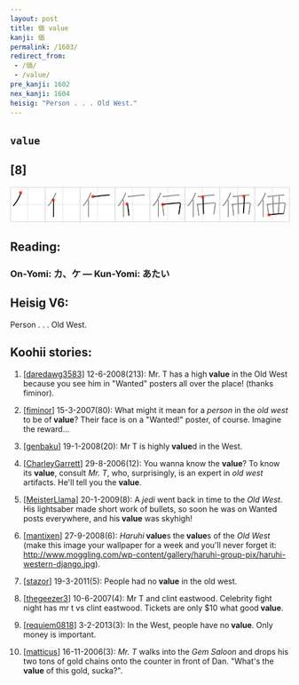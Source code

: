```yaml
---
layout: post
title: 価 value
kanji: 価
permalink: /1603/
redirect_from:
 - /価/
 - /value/
pre_kanji: 1602
nex_kanji: 1604
heisig: "Person . . . Old West."
---
```


## `value`

## [8]

<div class="stroke"><img src="../images/E4BEA1.png" /></div>

## Reading:

### On-Yomi: カ、ケ &mdash; Kun-Yomi: あたい

## Heisig V6:

Person . . . Old West.

## Koohii stories:

1) [<a href="http://kanji.koohii.com/profile/daredawg3583">daredawg3583</a>] 12-6-2008(213): Mr. T has a high<strong> value</strong> in the Old West because you see him in &quot;Wanted&quot; posters all over the place! (thanks fiminor).

2) [<a href="http://kanji.koohii.com/profile/fiminor">fiminor</a>] 15-3-2007(80): What might it mean for a <em>person</em> in the <em>old west</em> to be of<strong> value</strong>? Their face is on a &quot;Wanted!&quot; poster, of course. Imagine the reward...

3) [<a href="http://kanji.koohii.com/profile/genbaku">genbaku</a>] 19-1-2008(20): Mr T is highly<strong> value</strong>d in the West.

4) [<a href="http://kanji.koohii.com/profile/CharleyGarrett">CharleyGarrett</a>] 29-8-2006(12): You wanna know the <strong>value</strong>? To know its <strong>value</strong>, consult <em>Mr. T</em>, who, surprisingly, is an expert in <em>old west</em> artifacts. He&#039;ll tell you the <strong>value</strong>.

5) [<a href="http://kanji.koohii.com/profile/MeisterLlama">MeisterLlama</a>] 20-1-2009(8): A <em>jedi</em> went back in time to the <em>Old West</em>. His lightsaber made short work of bullets, so soon he was on Wanted posts everywhere, and his<strong> value</strong> was skyhigh!

6) [<a href="http://kanji.koohii.com/profile/mantixen">mantixen</a>] 27-9-2008(6): <em>Haruhi</em><strong> value</strong>s the<strong> value</strong>s of the <em>Old West</em> (make this image your wallpaper for a week and you&#039;ll never forget it: <a href="http://www.moggling.com/wp-content/gallery/haruhi-group-pix/haruhi-western-django.jpg">http://www.moggling.com/wp-content/gallery/haruhi-group-pix/haruhi-western-django.jpg</a>).

7) [<a href="http://kanji.koohii.com/profile/stazor">stazor</a>] 19-3-2011(5): People had no<strong> value</strong> in the old west.

8) [<a href="http://kanji.koohii.com/profile/thegeezer3">thegeezer3</a>] 10-6-2007(4): Mr T and clint eastwood. Celebrity fight night has mr t vs clint eastwood. Tickets are only $10 what good<strong> value</strong>.

9) [<a href="http://kanji.koohii.com/profile/requiem0818">requiem0818</a>] 3-2-2013(3): In the West, people have no<strong> value</strong>. Only money is important.

10) [<a href="http://kanji.koohii.com/profile/matticus">matticus</a>] 16-11-2006(3): <em>Mr. T</em> walks into the <em>Gem Saloon</em> and drops his two tons of gold chains onto the counter in front of Dan. &quot;What&#039;s the<strong> value</strong> of this gold, sucka?&quot;.
